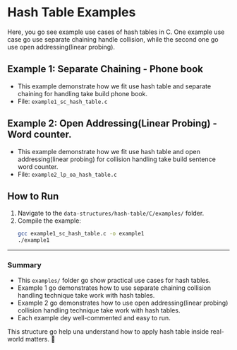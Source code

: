 # Hash Table Examples

Here, you go see example use cases of hash tables in C.
One example use case go use separate chaining handle collision, while the second one go use open addressing(linear probing).

## Example 1: Separate Chaining - Phone book
- This example demonstrate how we fit use hash table and separate chaining for handling take build phone book.
- File: `example1_sc_hash_table.c`

## Example 2: Open Addressing(Linear Probing) - Word counter.
- This example demonstrate how we fit use hash table and open addressing(linear probing) for collision handling take build sentence word counter.
- File: `example2_lp_oa_hash_table.c`

## How to Run
1. Navigate to the `data-structures/hash-table/C/examples/` folder.
2. Compile the example:
   ```bash
   gcc example1_sc_hash_table.c -o example1
   ./example1
   ```

---

### **Summary**
- This `examples/` folder go show practical use cases for hash tables.
- Example 1 go demonstrates how to use separate chaining collision handling technique take work with hash tables.
- Example 2 go demonstrates how to use open addressing(linear probing) collision handling technique take work with hash tables.
- Each example dey well-commented and easy to run.

This structure go help una understand how to apply hash table inside real-world matters. 🚀
